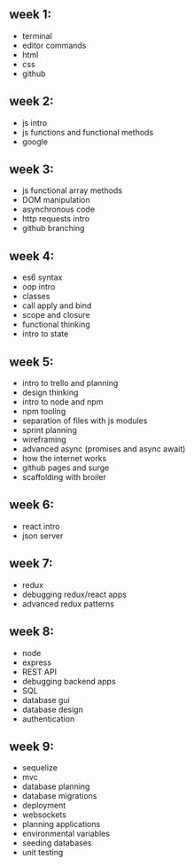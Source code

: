 ## week 1:

- terminal
- editor commands
- html
- css
- github

## week 2:
- js intro
- js functions and functional methods
- google

## week 3:
- js functional array methods
- DOM manipulation
- asynchronous code
- http requests intro
- github branching

## week 4:
- es6 syntax
- oop intro
- classes
- call apply and bind
- scope and closure
- functional thinking
- intro to state

## week 5:
- intro to trello and planning
- design thinking
- intro to node and npm
- npm tooling
- separation of files with js modules
- sprint planning
- wireframing
- advanced async (promises and async await)
- how the internet works
- github pages and surge
- scaffolding with broiler

## week 6:
- react intro
- json server

## week 7:
- redux
- debugging redux/react apps
- advanced redux patterns

## week 8:
- node
- express
- REST API
- debugging backend apps
- SQL
- database gui
- database design
- authentication

## week 9:
- sequelize
- mvc
- database planning
- database migrations
- deployment
- websockets
- planning applications
- environmental variables
- seeding databases
- unit testing